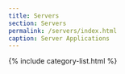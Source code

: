 ```yaml
---
title: Servers
section: Servers
permalink: /servers/index.html
caption: Server Applications 
---
```


{% include category-list.html %}
